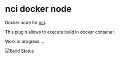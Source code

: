 # nci docker node

Docker node for [nci](https://github.com/node-ci/nci).

This plugin allows to execute build in docker container.

Work in progress ...

[![Build Status](https://travis-ci.org/node-ci/nci-docker-node.svg?branch=master)](https://travis-ci.org/node-ci/nci-docker-node)

